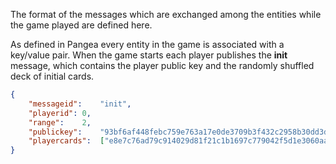 The format of the messages which are exchanged among the entities while the game played are defined here.

As defined in Pangea every entity in the game is associated with a key/value pair. When the game starts each player publishes the **init** message, which contains the player public key and the randomly shuffled deck of initial cards.

```json
{
	"messageid":	"init",
	"playerid":	0,
	"range":	2,
	"publickey":	"93bf6af448febc759e763a17e0de3709b3f432c2958b30dd3db05928a316a55a",
	"playercards":	["e8e7c76ad79c914029d81f21c1b1697c779042f5d1e3060aa28a853e8f15d73f", "42726671348e7ad3c322a9f81dbe5ee369b3af3f3c70e0beb6482dae9825261d"]
} 


